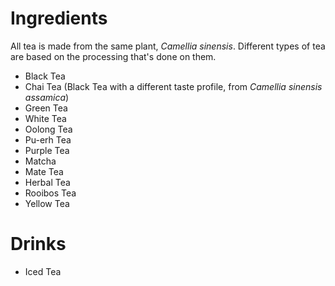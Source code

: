 # Ingredients
All tea is made from the same plant, *Camellia sinensis*. Different types of tea are based on the processing that's done on them.

- Black Tea
- Chai Tea (Black Tea with a different taste profile, from *Camellia sinensis assamica*)
- Green Tea
- White Tea
- Oolong Tea
- Pu-erh Tea
- Purple Tea
- Matcha
- Mate Tea
- Herbal Tea
- Rooibos Tea
- Yellow Tea
# Drinks
- Iced Tea